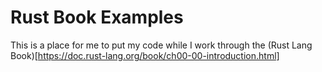 # Rust Book Examples

This is a place for me to put my code while I work through the (Rust Lang Book)[https://doc.rust-lang.org/book/ch00-00-introduction.html]
